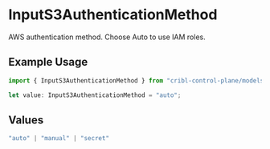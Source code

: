 # InputS3AuthenticationMethod

AWS authentication method. Choose Auto to use IAM roles.

## Example Usage

```typescript
import { InputS3AuthenticationMethod } from "cribl-control-plane/models";

let value: InputS3AuthenticationMethod = "auto";
```

## Values

```typescript
"auto" | "manual" | "secret"
```
